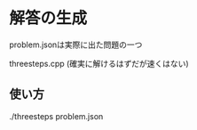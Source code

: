 # 解答の生成
problem.jsonは実際に出た問題の一つ

threesteps.cpp (確実に解けるはずだが速くはない)
## 使い方
./threesteps problem.json

